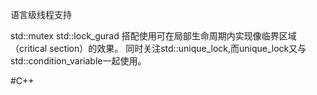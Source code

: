 语言级线程支持

std::mutex std::lock_gurad 搭配使用可在局部生命周期内实现像临界区域（critical section）的效果。
同时关注std::unique_lock,而unique_lock又与std::condition_variable一起使用。

#C++
